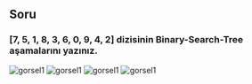 ## Soru
### [7, 5, 1, 8, 3, 6, 0, 9, 4, 2] dizisinin Binary-Search-Tree aşamalarını yazınız.


![gorsel1](/Binary%20Projesi/%C4%B0mages/gorsel1.png)
![gorsel1](/Binary%20Projesi/%C4%B0mages/gorsel2.png)
![gorsel1](/Binary%20Projesi/%C4%B0mages/gorsel3.png)
![gorsel1](/Binary%20Projesi/%C4%B0mages/gorsel4.png)
